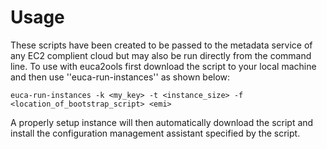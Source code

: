 Usage
===========

These scripts have been created to be passed to the metadata service of any EC2 complient cloud but may also be run directly from the command line. To use with euca2ools first download the script to your local machine and then use ''euca-run-instances'' as shown below:

    euca-run-instances -k <my_key> -t <instance_size> -f <location_of_bootstrap_script> <emi>

A properly setup instance will then automatically download the script and install the configuration management assistant specified by the script.


